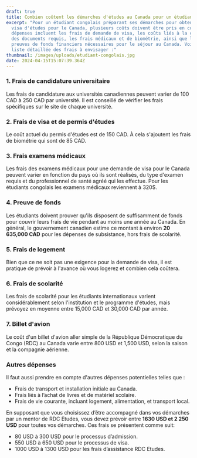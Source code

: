 ```yaml
---
draft: true
title: Combien coûtent les démarches d'études au Canada pour un étudiant congolais ?
excerpt: "Pour un étudiant congolais préparant ses démarches pour obtenir un
  visa d'études pour le Canada, plusieurs coûts doivent être pris en compte. Ces
  dépenses incluent les frais de demande de visa, les coûts liés à la collecte
  des documents requis, les frais médicaux et de biométrie, ainsi que les
  preuves de fonds financiers nécessaires pour le séjour au Canada. Voici une
  liste détaillée des frais à envisager :"
thumbnail: /images/uploads/etudiant-congolais.jpg
date: 2024-04-15T15:07:39.364Z
---
```

### 1. Frais de candidature universitaire

Les frais de candidature aux universités canadiennes peuvent varier de 100 CAD à 250 CAD par université. Il est conseillé de vérifier les frais spécifiques sur le site de chaque université.

### 2. Frais de visa et de permis d'études

Le coût actuel du permis d'études est de 150 CAD. À cela s'ajoutent les frais de biométrie qui sont de 85 CAD.

### 3. Frais examens médicaux

<!--StartFragment-->

Les frais des examens médicaux pour une demande de visa pour le Canada peuvent varier en fonction du pays où ils sont réalisés, du type d'examen requis et du professionnel de santé agréé qui les effectue. Pour les étudiants congolais les examens médicaux reviennent à 320$.

<!--EndFragment-->

### 4. Preuve de fonds

Les étudiants doivent prouver qu'ils disposent de suffisamment de fonds pour couvrir leurs frais de vie pendant au moins une année au Canada. En général, le gouvernement canadien estime ce montant à environ **20 635,000 CAD** pour les dépenses de subsistance, hors frais de scolarité.

### 5. Frais de logement

<!--StartFragment-->

Bien que ce ne soit pas une exigence pour la demande de visa, il est pratique de prévoir à l'avance où vous logerez et combien cela coûtera.

<!--EndFragment-->

### 6. Frais de scolarité

Les frais de scolarité pour les étudiants internationaux varient considérablement selon l'institution et le programme d'études, mais prévoyez en moyenne entre 15,000 CAD et 30,000 CAD par année.

### 7. Billet d'avion

Le coût d'un billet d'avion aller simple de la République Démocratique du Congo (RDC) au Canada varie entre 800 USD et 1,500 USD, selon la saison et la compagnie aérienne.

### Autres dépenses

Il faut aussi prendre en compte d'autres dépenses potentielles telles que :

* Frais de transport et installation initiale au Canada.
* Frais liés à l’achat de livres et de matériel scolaire.
* Frais de vie courante, incluant logement, alimentation, et transport local.

<!--EndFragment-->

En supposant que vous choisissez d’être accompagné dans vos démarches par un mentor de RDC Etudes, vous devez prévoir entre **1630 USD et 2 250 USD** pour toutes vos démarches. Ces frais se présentent comme suit:

* 80 USD à 300 USD pour le processus d’admission.
* 550 USD à 650 USD pour le processus de visa.
* 1000 USD à 1300 USD pour les frais d’assistance RDC Etudes.